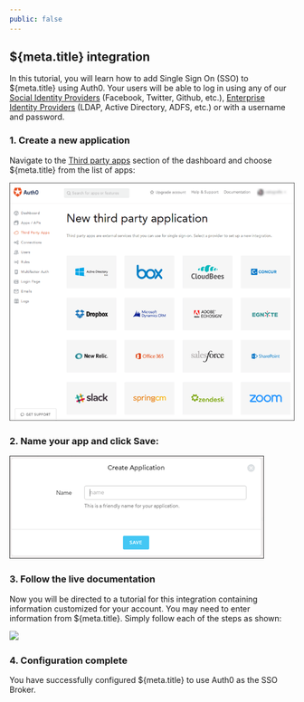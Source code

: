 ```yaml
---
public: false
---
```


## ${meta.title} integration

In this tutorial, you will learn how to add Single Sign On (SSO) to ${meta.title} using Auth0. Your users will be able to log in using any of our [Social Identity Providers](/identityproviders#social) (Facebook, Twitter, Github, etc.), [Enterprise Identity Providers](/identityproviders#enterprise) (LDAP, Active Directory, ADFS, etc.) or with a username and password.

### 1. Create a new application

Navigate to the [Third party apps](${uiURL}/#/externalapps/create) section of the dashboard and choose ${meta.title} from the list of apps:

![](/media/articles/integrations/third-party-apps/create.png)

### 2. Name your app and click **Save**:

![](/media/articles/integrations/third-party-apps/save.png)

### 3. Follow the live documentation

Now you will be directed to a tutorial for this integration containing information customized for your account. You may need to enter information from ${meta.title}. Simply follow each of the steps as shown:

![](${image1})

### 4. Configuration complete

You have successfully configured ${meta.title} to use Auth0 as the SSO Broker.
